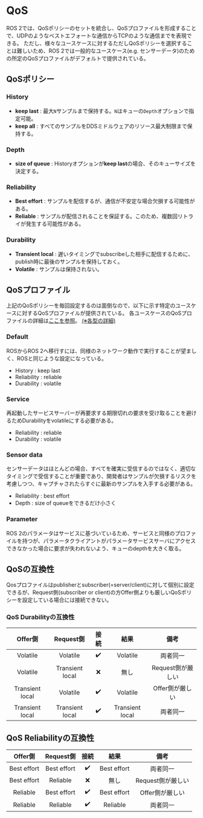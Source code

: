 # QoS

ROS 2では、QoSポリシーのセットを統合し、QoSプロファイルを形成することで、UDPのようなベストエフォートな通信からTCPのような通信までを表現できる。
ただし、様々なユースケースに対するただしQoSポリシーを選択することは難しいため、ROS 2では一般的なユースケース(e.g. センサーデータ)のための所定のQoSプロファイルがデフォルトで提供されている。

## QoSポリシー

### History

- **keep last** : 最大`N`サンプルまで保持する。`N`はキューの`Depth`オプションで指定可能。
- **keep all** : すべてのサンプルをDDSミドルウェアのリソース最大制限まで保持する。

### Depth

- **size of queue** : Historyオプションが**keep last**の場合、そのキューサイズを決定する。

### Reliability

- **Best effort** : サンプルを配信するが、通信が不安定な場合欠損する可能性がある。
- **Reliable** : サンプルが配信されることを保証する。このため、複数回リトライが発生する可能性がある。

### Durability

- **Transient local** : 遅いタイミングでsubscribeした相手に配信するために、publish時に最後のサンプルを保持しておく。
- **Volatile** : サンプルは保持されない。


## QoSプロファイル

上記のQoSポリシーを毎回設定するのは面倒なので、以下に示す特定のユースケースに対するQoSプロファイルが提供されている。
各ユースケースのQoSプロファイルの詳細は[ここを参照](https://github.com/ros2/rmw/blob/release-latest/rmw/include/rmw/qos_profiles.h)。
[(※各型の詳細)](https://github.com/ros2/rmw/blob/release-latest/rmw/include/rmw/types.h)

### Default

ROSからROS 2へ移行すには、同様のネットワーク動作で実行することが望ましく、ROSと同じような設定になっている。

- History : keep last
- Reliability : reliable
- Durability : volatile

### Service

再起動したサービスサーバーが再要求する期限切れの要求を受け取ることを避けるためDurabilityをvolatileにする必要がある。

- Reliability : reliable
- Durability : volatile

### Sensor data

センサーデータはほとんどの場合、すべてを確実に受信するのではなく、適切なタイミングで受信することが重要であり、開発者はサンプルが欠損するリスクを考慮しつつ、キャプチャされたらすぐに最新のサンプルを入手する必要がある。

- Reliability : best effort
- Depth : size of queueをできるだけ小さく

### Parameter

ROS 2のパラメータはサービスに基づいているため、サービスと同様のプロファイルを持つが、パラメータクライアントがパラメータサービスサーバにアクセスできなかった場合に要求が失われないよう、キューのdepthを大きく取る。

## QoSの互換性

Qosプロファイルはpublisherとsubscriber(=server/client)に対して個別に設定できるが、Request側(subscriber or client)の方Offer側よりも厳しいQoSポリシーを設定している場合には接続できない。

### QoS Durabilityの互換性

| Offer側         | Request側       | 接続               | 結果            | 備考              |
|:---------------:|:---------------:|:------------------:|:---------------:|:-----------------:|
| Volatile        | Volatile        | :heavy_check_mark: | Volatile        | 両者同一          |
| Volatile        | Transient local | :x:                | 無し            | Request側が厳しい |
| Transient local | Volatile        | :heavy_check_mark: | Volatile        | Offer側が厳しい   |
| Transient local | Transient local | :heavy_check_mark: | Transient local | 両者同一          |

## QoS Reliabilityの互換性

| Offer側     | Request側   | 接続               | 結果        | 備考              |
|:-----------:|:-----------:|:------------------:|:-----------:|:-----------------:|
| Best effort | Best effort | :heavy_check_mark: | Best effort | 両者同一          |
| Best effort | Reliable    | :x:                | 無し        | Request側が厳しい |
| Reliable    | Best effort | :heavy_check_mark: | Best effort | Offer側が厳しい   |
| Reliable    | Reliable    | :heavy_check_mark: | Reliable    | 両者同一          |
